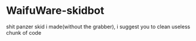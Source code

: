 # WaifuWare-skidbot
shit panzer skid i made(without the grabber), i suggest you to clean useless chunk of code
